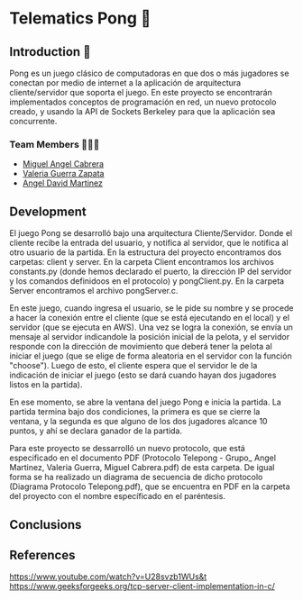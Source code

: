 # Telematics Pong 🏓
## Introduction 📄
Pong es un juego clásico de computadoras en que dos o más jugadores se conectan por medio de internet a la aplicación de arquitectura cliente/servidor que soporta el juego. 
En este proyecto se encontrarán implementados conceptos de programación en red, un nuevo protocolo creado, y usando la API de Sockets Berkeley para que la aplicación sea concurrente.
### Team Members 🧑🏻‍💻
- [Miguel Angel Cabrera](https://github.com/Miguelco23)
- [Valeria Guerra Zapata](https://github.com/vguerraz)
- [Angel David Martinez](https://github.com/Angel2327)

## Development
El juego Pong se desarrolló bajo una arquitectura Cliente/Servidor. Donde el cliente recibe la entrada del usuario, y notifica al servidor, que le notifica al otro usuario de la partida. En la estructura del proyecto encontramos dos carpetas: client y server. En la carpeta Client encontramos los archivos constants.py (donde hemos declarado el puerto, la dirección IP del servidor y los comandos definidoos en el protocolo) y pongClient.py. En la carpeta Server encontramos el archivo pongServer.c.

En este juego, cuando ingresa el usuario, se le pide su nombre y se procede a hacer la conexión entre el cliente (que se está ejecutando en el local) y el servidor (que se ejecuta en AWS). Una vez se logra la conexión, se envía un mensaje al servidor indicandole la posición inicial de la pelota, y el servidor responde con la dirección de movimiento que deberá tener la pelota al iniciar el juego (que se elige de forma aleatoria en el servidor con la función "choose"). Luego de esto, el cliente espera que el servidor le de la indicación de iniciar el juego (esto se dará cuando hayan dos jugadores listos en la partida).

En ese momento, se abre la ventana del juego Pong e inicia la partida. La partida termina bajo dos condiciones, la primera es que se cierre la ventana, y la segunda es que alguno de los dos jugadores alcance 10 puntos, y ahí se declara ganador de la partida. 

Para este proyecto se dessarrolló un nuevo protocolo, que está especificado en el documento PDF (Protocolo Telepong - Grupo_ Angel Martinez, Valeria Guerra, Miguel Cabrera.pdf) de esta carpeta. De igual forma se ha realizado un diagrama de secuencia de dicho protocolo (Diagrama Protocolo Telepong.pdf), que se encuentra en PDF en la carpeta del proyecto con el nombre específicado en el paréntesis.

## Conclusions


## References
https://www.youtube.com/watch?v=U28svzb1WUs&t
https://www.geeksforgeeks.org/tcp-server-client-implementation-in-c/
